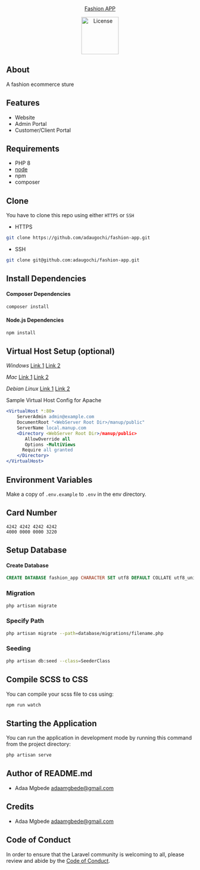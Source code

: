 <p align="center">
    <a href="#" target="_blank">
        Fashion APP
    </a>
</p>

<p align="center">
    <a href="https://laravel.com/docs/8.x/installation">
        <img src="https://raw.githubusercontent.com/laravel/art/master/logo-lockup/5%20SVG/2%20CMYK/1%20Full%20Color/laravel-logolockup-cmyk-red.svg"  width="100" alt="License">
    </a>
</p>

## About
A fashion ecommerce sture

## Features
- Website
- Admin Portal
- Customer/Client Portal

## Requirements
- PHP 8
- [node](https://nodejs.org/)
- npm
- composer

## Clone
You have to clone this repo using either `HTTPS` or `SSH`

- HTTPS
```bash
git clone https://github.com/adaugochi/fashion-app.git
```

- SSH
```bash
git clone git@github.com:adaugochi/fashion-app.git
```

## Install Dependencies
#### Composer Dependencies
```bash
composer install
```

#### Node.js Dependencies
```bash
npm install
```

## Virtual Host Setup (optional)

*Windows*
[Link 1](http://foundationphp.com/tutorials/apache_vhosts.php)
[Link 2](https://www.kristengrote.com/blog/articles/how-to-set-up-virtual-hosts-using-wamp)

*Mac*
[Link 1](http://coolestguidesontheplanet.com/set-virtual-hosts-apache-mac-osx-10-9-mavericks-osx-10-8-mountain-lion/)
[Link 2](http://coolestguidesontheplanet.com/set-virtual-hosts-apache-mac-osx-10-10-yosemite/)

*Debian Linux*
[Link 1](https://www.digitalocean.com/community/tutorials/how-to-set-up-apache-virtual-hosts-on-ubuntu-14-04-lts)
[Link 2](http://www.unixmen.com/setup-apache-virtual-hosts-on-ubuntu-15-04/)

Sample Virtual Host Config for Apache
```apache
<VirtualHost *:80>
    ServerAdmin admin@example.com
    DocumentRoot "<WebServer Root Dir>/manup/public"
    ServerName local.manup.com
    <Directory <WebServer Root Dir>/manup/public>
       AllowOverride all
       Options -MultiViews
      Require all granted
    </Directory>
</VirtualHost>
```

## Environment Variables
Make a copy of `.env.example` to `.env` in the env directory.

## Card Number
```
4242 4242 4242 4242
4000 0000 0000 3220
```

## Setup Database

#### Create Database
```sql
CREATE DATABASE fashion_app CHARACTER SET utf8 DEFAULT COLLATE utf8_unicode_ci;
```

### Migration
```bash
php artisan migrate
```

### Specify Path
```bash
php artisan migrate --path=database/migrations/filename.php
```

### Seeding
```bash
php artisan db:seed --class=SeederClass
```

## Compile SCSS to CSS
You can compile your scss file to css using:

```bash
npm run watch
```

## Starting the Application
You can run the application in development mode by running this command from the project directory:

```bash
php artisan serve
```

## Author of README.md
- Adaa Mgbede <adaamgbede@gmail.com>

## Credits
- Adaa Mgbede <adaamgbede@gmail.com>

## Code of Conduct
In order to ensure that the Laravel community is welcoming to all, please review and
abide by the [Code of Conduct](https://laravel.com/docs/contributions#code-of-conduct).
